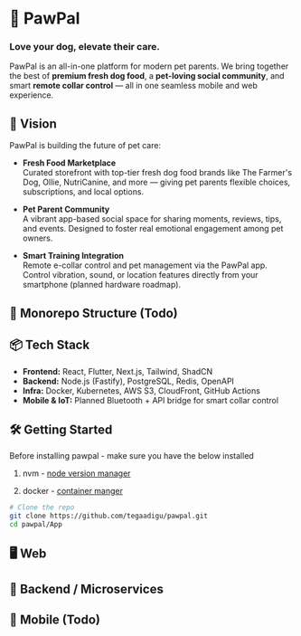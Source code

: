 # 🐾 PawPal
### Love your dog, elevate their care.

PawPal is an all-in-one platform for modern pet parents. We bring together the best of **premium fresh dog food**, a **pet-loving social community**, and smart **remote collar control** — all in one seamless mobile and web experience.

## 🚀 Vision

PawPal is building the future of pet care:

- **Fresh Food Marketplace**  
  Curated storefront with top-tier fresh dog food brands like The Farmer's Dog, Ollie, NutriCanine, and more — giving pet parents flexible choices, subscriptions, and local options.

- **Pet Parent Community**  
  A vibrant app-based social space for sharing moments, reviews, tips, and events. Designed to foster real emotional engagement among pet owners.

- **Smart Training Integration**  
  Remote e-collar control and pet management via the PawPal app. Control vibration, sound, or location features directly from your smartphone (planned hardware roadmap).

## 🧱 Monorepo Structure (Todo)


  

## 📦 Tech Stack

- **Frontend:** React, Flutter, Next.js, Tailwind, ShadCN
- **Backend:** Node.js (Fastify), PostgreSQL, Redis, OpenAPI
- **Infra:** Docker, Kubernetes, AWS S3, CloudFront, GitHub Actions
- **Mobile & IoT:** Planned Bluetooth + API bridge for smart collar control

## 🛠 Getting Started

Before installing pawpal - make sure you have the below installed

1. nvm - [node version manager](https://github.com/nvm-sh/nvm?tab=readme-ov-file#installing-and-updating)

2. docker - [container manger](https://docs.docker.com/compose/install/)

```bash
# Clone the repo
git clone https://github.com/tegaadigu/pawpal.git
cd pawpal/App

```

## 🖥️ Web 


## 🧰 Backend / Microservices

## 📱 Mobile (Todo)
